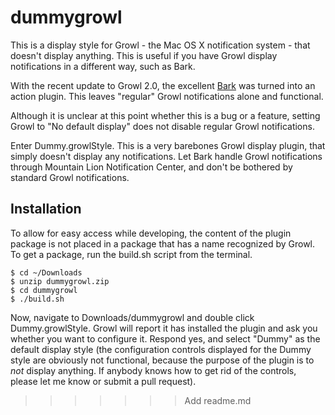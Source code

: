 dummygrowl
==========
This is a display style for Growl - the Mac OS X notification system - that 
doesn't display anything. This is useful if you have Growl display notifications 
in a different way, such as Bark.

With the recent update to Growl 2.0, the excellent [Bark](http://barkplug.in) 
was turned into an action plugin. This leaves "regular" Growl notifications 
alone and functional.

Although it is unclear at this point whether this is a bug or a feature, setting
Growl to "No default display" does not disable regular Growl notifications. 

Enter Dummy.growlStyle. This is a very barebones Growl display plugin, that 
simply doesn't display any notifications. Let Bark handle Growl notifications 
through Mountain Lion Notification Center, and don't be bothered by standard 
Growl notifications.

Installation
------------
To allow for easy access while developing, the content of the plugin package is 
not placed in a package that has a name recognized by Growl. To get a package, 
run the build.sh script from the terminal. 

    $ cd ~/Downloads
    $ unzip dummygrowl.zip
    $ cd dummygrowl
    $ ./build.sh

Now, navigate to Downloads/dummygrowl and double click Dummy.growlStyle. Growl 
will report it has installed the plugin and ask you whether you want to 
configure it. Respond yes, and select "Dummy" as the default display style (the 
configuration controls displayed for the Dummy style are obviously not 
functional, because the purpose of the plugin is to *not* display anything. If 
anybody knows how to get rid of the controls, please let me know or submit a pull 
request).
>>>>>>> Add readme.md
